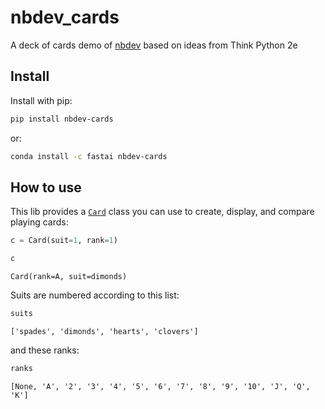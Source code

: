 # nbdev_cards


<!-- WARNING: THIS FILE WAS AUTOGENERATED! DO NOT EDIT! -->

A deck of cards demo of [nbdev](https://nbdev.fast.ai) based on ideas
from Think Python 2e

## Install

Install with pip:

``` sh
pip install nbdev-cards
```

or:

``` sh
conda install -c fastai nbdev-cards
```

## How to use

This lib provides a
[`Card`](https://gkteco.github.io/nbdev_cards/card.html#card) class you
can use to create, display, and compare playing cards:

``` python
c = Card(suit=1, rank=1)
```

``` python
c
```

    Card(rank=A, suit=dimonds)

Suits are numbered according to this list:

``` python
suits
```

    ['spades', 'dimonds', 'hearts', 'clovers']

and these ranks:

``` python
ranks
```

    [None, 'A', '2', '3', '4', '5', '6', '7', '8', '9', '10', 'J', 'Q', 'K']
